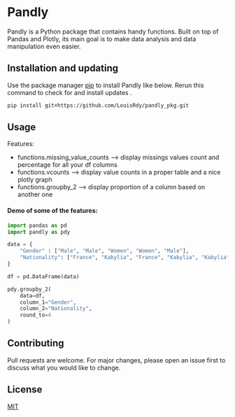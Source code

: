 # Pandly

Pandly is a Python package that contains handy functions. 
Built on top of Pandas and Plotly, its main goal is to make data analysis and data manipulation even easier.


## Installation and updating
Use the package manager [pip](https://pip.pypa.io/en/stable/) to install Pandly like below. 
Rerun this command to check for and install  updates .
```bash
pip install git+https://github.com/LouisRdy/pandly_pkg.git
```

## Usage
Features:
* functions.missing_value_counts --> display missings values count and percentage for all your df columns
* functions.vcounts --> display value counts in a proper table and a nice plotly graph
* functions.groupby_2 --> display proportion of a column based on another one

#### Demo of some of the features:
```python
import pandas as pd
import pandly as pdy

data = {
    "Gender" : ["Male", "Male", "Women", "Women", "Male"],
    "Nationality": ["France", "Kabylia", "France", "Kabylia", "Kabylia"]
}

df = pd.DataFrame(data)

pdy.groupby_2(
    data=df,
    column_1="Gender",
    column_2="Nationality",
    round_to=4
)
```

## Contributing
Pull requests are welcome. For major changes, please open an issue first to discuss what you would like to change.

## License
[MIT](https://choosealicense.com/licenses/mit/)
